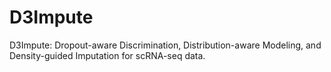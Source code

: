 # D3Impute
D3Impute: Dropout-aware Discrimination, Distribution-aware Modeling, and Density-guided Imputation for scRNA-seq data.
